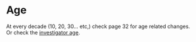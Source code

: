 <!-- TITLE: Investigator Progression -->
<!-- SUBTITLE: Game mechanics involving investigators. -->

# Age
At every decade (10, 20, 30... etc,) check page 32 for age related changes. Or check the [investigator age](/investigator-age).
